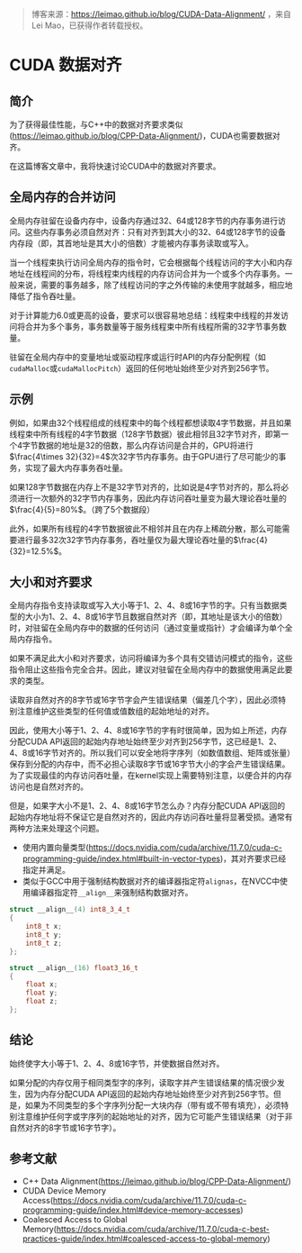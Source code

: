 > 博客来源：https://leimao.github.io/blog/CUDA-Data-Alignment/ ，来自Lei Mao，已获得作者转载授权。

# CUDA 数据对齐

## 简介

为了获得最佳性能，与C++中的数据对齐要求类似(https://leimao.github.io/blog/CPP-Data-Alignment/)，CUDA也需要数据对齐。

在这篇博客文章中，我将快速讨论CUDA中的数据对齐要求。

## 全局内存的合并访问

全局内存驻留在设备内存中，设备内存通过32、64或128字节的内存事务进行访问。这些内存事务必须自然对齐：只有对齐到其大小的32、64或128字节的设备内存段（即，其首地址是其大小的倍数）才能被内存事务读取或写入。

当一个线程束执行访问全局内存的指令时，它会根据每个线程访问的字大小和内存地址在线程间的分布，将线程束内线程的内存访问合并为一个或多个内存事务。一般来说，需要的事务越多，除了线程访问的字之外传输的未使用字就越多，相应地降低了指令吞吐量。

对于计算能力6.0或更高的设备，要求可以很容易地总结：线程束中线程的并发访问将合并为多个事务，事务数量等于服务线程束中所有线程所需的32字节事务数量。

驻留在全局内存中的变量地址或驱动程序或运行时API的内存分配例程（如`cudaMalloc`或`cudaMallocPitch`）返回的任何地址始终至少对齐到256字节。

## 示例

例如，如果由32个线程组成的线程束中的每个线程都想读取4字节数据，并且如果线程束中所有线程的4字节数据（128字节数据）彼此相邻且32字节对齐，即第一个4字节数据的地址是32的倍数，那么内存访问是合并的，GPU将进行$\frac{4\times 32}{32}=4$次32字节内存事务。由于GPU进行了尽可能少的事务，实现了最大内存事务吞吐量。

如果128字节数据在内存上不是32字节对齐的，比如说是4字节对齐的，那么将必须进行一次额外的32字节内存事务，因此内存访问吞吐量变为最大理论吞吐量的$\frac{4}{5}=80%$。（跨了5个数据段）

此外，如果所有线程的4字节数据彼此不相邻并且在内存上稀疏分散，那么可能需要进行最多32次32字节内存事务，吞吐量仅为最大理论吞吐量的$\frac{4}{32}=12.5%$。

## 大小和对齐要求

全局内存指令支持读取或写入大小等于1、2、4、8或16字节的字。只有当数据类型的大小为1、2、4、8或16字节且数据自然对齐（即，其地址是该大小的倍数）时，对驻留在全局内存中的数据的任何访问（通过变量或指针）才会编译为单个全局内存指令。

如果不满足此大小和对齐要求，访问将编译为多个具有交错访问模式的指令，这些指令阻止这些指令完全合并。因此，建议对驻留在全局内存中的数据使用满足此要求的类型。

读取非自然对齐的8字节或16字节字会产生错误结果（偏差几个字），因此必须特别注意维护这些类型的任何值或值数组的起始地址的对齐。

因此，使用大小等于1、2、4、8或16字节的字有时很简单，因为如上所述，内存分配CUDA API返回的起始内存地址始终至少对齐到256字节，这已经是1、2、4、8或16字节对齐的。所以我们可以安全地将字序列（如数值数组、矩阵或张量）保存到分配的内存中，而不必担心读取8字节或16字节大小的字会产生错误结果。为了实现最佳的内存访问吞吐量，在kernel实现上需要特别注意，以便合并的内存访问也是自然对齐的。

但是，如果字大小不是1、2、4、8或16字节怎么办？内存分配CUDA API返回的起始内存地址将不保证它是自然对齐的，因此内存访问吞吐量将显著受损。通常有两种方法来处理这个问题。

- 使用内置向量类型(https://docs.nvidia.com/cuda/archive/11.7.0/cuda-c-programming-guide/index.html#built-in-vector-types)，其对齐要求已经指定并满足。
- 类似于GCC中用于强制结构数据对齐的编译器指定符`alignas`，在NVCC中使用编译器指定符`__align__`来强制结构数据对齐。

```c++
struct __align__(4) int8_3_4_t
{
    int8_t x;
    int8_t y;
    int8_t z;
};

struct __align__(16) float3_16_t
{
    float x;
    float y;
    float z;
};
```

## 结论

始终使字大小等于1、2、4、8或16字节，并使数据自然对齐。

如果分配的内存仅用于相同类型字的序列，读取字并产生错误结果的情况很少发生，因为内存分配CUDA API返回的起始内存地址始终至少对齐到256字节。但是，如果为不同类型的多个字序列分配一大块内存（带有或不带有填充），必须特别注意维护任何字或字序列的起始地址的对齐，因为它可能产生错误结果（对于非自然对齐的8字节或16字节字）。

## 参考文献

- C++ Data Alignment(https://leimao.github.io/blog/CPP-Data-Alignment/)
- CUDA Device Memory Access(https://docs.nvidia.com/cuda/archive/11.7.0/cuda-c-programming-guide/index.html#device-memory-accesses)
- Coalesced Access to Global Memory(https://docs.nvidia.com/cuda/archive/11.7.0/cuda-c-best-practices-guide/index.html#coalesced-access-to-global-memory)


